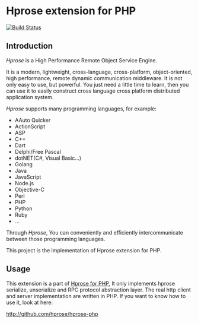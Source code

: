 # Hprose extension for PHP

[![Build Status](https://travis-ci.org/hprose/hprose-pecl.svg)](https://travis-ci.org/hprose/hprose-pecl)

## Introduction

*Hprose* is a High Performance Remote Object Service Engine.

It is a modern, lightweight, cross-language, cross-platform, object-oriented, high performance, remote dynamic communication middleware. It is not only easy to use, but powerful. You just need a little time to learn, then you can use it to easily construct cross language cross platform distributed application system.

*Hprose* supports many programming languages, for example:

* AAuto Quicker
* ActionScript
* ASP
* C++
* Dart
* Delphi/Free Pascal
* dotNET(C#, Visual Basic...)
* Golang
* Java
* JavaScript
* Node.js
* Objective-C
* Perl
* PHP
* Python
* Ruby
* ...

Through *Hprose*, You can conveniently and efficiently intercommunicate between those programming languages.

This project is the implementation of Hprose extension for PHP.

## Usage

This extension is a part of [Hprose for PHP](http://github.com/hprose/hprose-php), It only implements hprose serialize, unserialize and RPC protocol abstraction layer. The real http client and server implementation are written in PHP. If you want to know how to use it, look at here:

http://github.com/hprose/hprose-php
